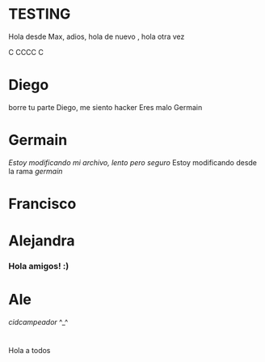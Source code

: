 # TESTING

Hola desde Max, adios, hola de nuevo , hola otra vez

C
CCCC
C






# Diego

borre tu parte Diego, me siento hacker
Eres malo Germain 

# Germain

*Estoy modificando mi archivo, lento pero seguro* 
	Estoy modificando desde la rama *germain*
# Francisco


# Alejandra
###  Hola amigos! :)


# Ale
 *cidcampeador* ^_^
#

Hola a todos
